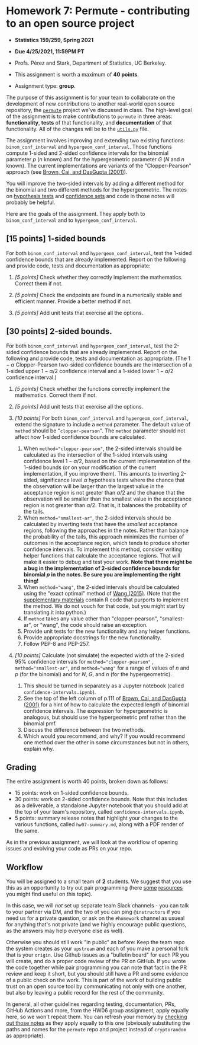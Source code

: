 # Homework 7: Permute - contributing to an open source project

- **Statistics 159/259, Spring 2021**

- **Due 4/25/2021, 11:59PM PT**

- Profs. Pérez and Stark, Department of Statistics, UC Berkeley.

- This assignment is worth a maximum of **40 points**.

- Assignment type: **group**.


The purpose of this assignment is for your team to collaborate on the development of new contributions to another real-world open source repository, the [`permute`](https://github.com/statlab/permute) project we've discussed in class.  The high-level goal of the assignment is to make contributions to `permute` in three areas: **functionality**, **tests** of that functionality, and **documentation** of that functionality.  All of the changes will be to the [`utils.py`](https://github.com/statlab/permute/blob/main/permute/utils.py) file.

The assignment involves improving and extending two existing functions: `binom_conf_interval` and `hypergeom_conf_interval`. Those functions compute 1-sided and 2-sided confidence intervals for the binomial parameter $p$ ($n$ known) and for the hypergeometric parameter $G$ ($N$ and $n$ known). The current implementations are variants of the "Clopper-Pearson" approach (see [Brown, Cai, and DasGupta (2001)](https://www.jstor.org/stable/2676784?seq=1)).

You will improve the two-sided intervals by adding a different method for the binomial and two different methods for the hypergeometric. The notes on [hypothesis tests](../Notes/tests.ipynb) and [confidence sets](../Notes/confidence-sets.ipynb) and code in those notes will probably be helpful.

Here are the goals of the assignment. They apply both to `binom_conf_interval` and to `hypergeom_conf_interval`.

## [15 points] 1-sided bounds

For both `binom_conf_interval` and `hypergeom_conf_interval`, test the 1-sided confidence bounds that are already implemented. Report on the following and provide code, tests and documentation as appropriate:

1. _[5 points]_ Check whether they correctly implement the mathematics. Correct them if not. 

1. _[5 points]_ Check the endpoints are found in a numerically stable and efficient manner. Provide a better method if not.

1. _[5 points]_ Add unit tests that exercise all the options.

## [30 points] 2-sided bounds. 

For both `binom_conf_interval` and `hypergeom_conf_interval`, test the 2-sided confidence bounds that are already implemented. Report on the following and provide code, tests and documentation as appropriate. (The $1-\alpha$ Clopper-Pearson two-sided confidence bounds are the intersection of a 1-sided upper $1-\alpha/2$ confidence interval and a 1-sided lower $1-\alpha/2$ confidence interval.)

1. _[5 points]_ Check whether the functions correctly implement the mathematics. Correct them if not.

1. _[5 points]_ Add unit tests that exercise all the options.

1. _[10 points]_ For both `binom_conf_interval` and `hypergeom_conf_interval`, extend the signature to include a `method` parameter. The default value of `method` should be "`clopper-pearson`". The `method` parameter should not affect how 1-sided confidence bounds are calculated.
    1. When `method="clopper-pearson"`, the 2-sided intervals should be calculated as the intersection of the 1-sided intervals using confidence level $1-\alpha/2$, based on the current implementation of the 1-sided bounds (or on your modification of the current implementation, if you improve them). This amounts to inverting 2-sided, significance level $\alpha$ hypothesis tests where the chance that the observation will be larger than the largest value in the acceptance region is not greater than $\alpha/2$ and the chance that the observation will be smaller than the smallest value in the acceptance region is not greater than $\alpha/2$. That is, it balances the probability of the tails.
    2. When `method="smallest-ar"`, the 2-sided intervals should be calculated by inverting tests that have the _smallest_ acceptance regions, following the approaches in the notes. Rather than balance the probability of the tails, this approach minimizes the number of outcomes in the acceptance region, which tends to produce shorter confidence intervals. To implement this method, consider writing helper functions that calculate the acceptance regions. That will make it easier to debug and test your work. **Note that there might be a bug in the implementation of 2-sided confidence bounds for binomial $p$ in the notes. Be sure you are implementing the right thing!**
    3. When `method="wang"`, the 2-sided intervals should be calculated using the "exact optimal" method of [Wang (2015)](http://dx.doi.org/10.1080/01621459.2014.966191). (Note that the [supplementary materials](https://www.tandfonline.com/doi/suppl/10.1080/01621459.2014.966191) contain R code that purports to implement the method. We do not vouch for that code, but you might start by translating it into python.)
    4. If `method` takes any value other than "clopper-pearson", "smallest-ar", or "wang", the code should raise an exception.
    5. Provide unit tests for the new functionality and any helper functions.
    6. Provide appropriate docstrings for the new functionality.
    7. Follow PEP-8 and PEP-257.
    
1. _[10 points]_ Calculate (not simulate) the expected width of the 2-sided 95% confidence intervals for `method="clopper-pearson"` , `method="smallest-ar"`, and `method="wang"` for a range of values of
$n$ and $p$ (for the binomial) and for $N$, $G$, and $n$ (for the hypergeometric).
    1. This should be turned in separately as a Jupyter notebook (called `confidence-intervals.ipynb`).
    2. See the top of the left column of p.111 of [Brown, Cai, and DasGupta (2001)](https://www.jstor.org/stable/2676784?seq=1) for a hint of how to calculate the expected length of binomial confidence intervals. The expression for hypergeometric is analogous, but should use the hypergeometric pmf rather than the binomial pmf. 
    3. Discuss the difference between the two methods. 
    4. Which would you recommend, and why? If you would recommend one method over the other in some circumstances but not in others, explain why.


## Grading

The entire assignment is worth 40 points, broken down as follows:

* 15 points: work on 1-sided confidence bounds.
* 30 points: work on 2-sided confidence bounds.  Note that this includes as a deliverable, a standalone Jupyter notebook that you should add at the top of your team's repository, called `confidence-intervals.ipynb`.
* 5 points: summary release notes that highlight your changes to the various functions, called `hw07-summary.md`, along with a PDF render of the same.

As in the previous assignment, we will look at the workflow of opening issues and evolving your code as PRs on your repo.

## Workflow

You will be assigned to a small team of **2** students. We suggest that you use this as an opportunity to try out pair programming (here [some](https://martinfowler.com/articles/on-pair-programming.html) [resources](https://medium.com/@weblab_tech/pair-programming-guide-a76ca43ff389) you might find useful on this topic).

In this case, we will _not_ set up separate team Slack channels - you can talk to your partner via DM, and the two of you can ping `@instructors` if you need us for a private question, or ask on the `#homework` channel as usueal for anything that's not private (and we highly encourage public questions, as the answers may help everyone else as well).

Otherwise you should still work "in public" as before: Keep the team repo the system creates as your `upstream` and each of you make a personal fork that is your `origin`. Use Github issues as a "bulletin board" for each PR you will create, and do a proper code review of the PR on GitHub.   If you wrote the code together while pair programming you can note that fact in the PR review and keep it short, but you should still have a PR and some evidence of a public check on the work. This is part of the work of building public trust on an open source tool by communicating not only with one another, but also by leaving a public record for the rest of the community.

In general, all other guidelines regarding testing, documentation, PRs, GitHub Actions and more, from the HW06 group assignment, apply equally here, so we won't repeat them. You can refresh your memory by [checking out those notes](hw06-cryptorandom-contrib.md#Tips-for-this-assignment) as they apply equally to this one (obviously substituting the paths and names for the `permute` repo and project instead of `cryptorandom` as appropriate).